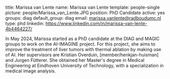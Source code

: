 title: Marissa van Lente
name: Marissa van Lente
template: people-single 
picture: people/Marissa_van_Lente.JPG
position: PhD Candidate 
active: yes 
groups: diag
default_group: diag
email: marissa.vanlente@radboudumc.nl
type: phd 
linkedin: https://www.linkedin.com/in/marissa-van-lente-4b4464227/

In May 2024, Marissa started as a PhD candidate at the DIAG and MAGIC groups to work on the AI-IMAGINE project.
For this project, she aims to improve the treatment of liver tumors with thermal ablation by making use of AI.
Her supervisors are Kristian Overduin, [member/henkjan-huisman] and Jurgen Fütterer.
She obtained her Master's degree in Medical Engineering at Eindhoven University of Technology, with a specialization in medical image analysis.
